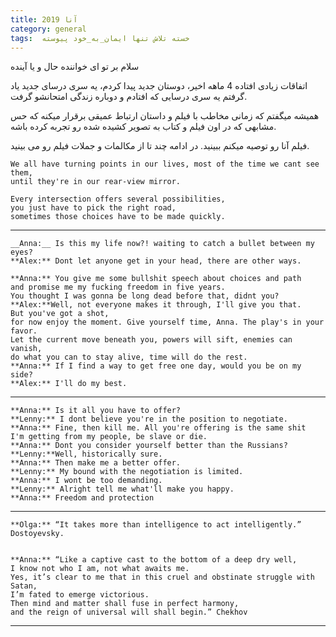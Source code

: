 ```yaml
---
title: آنا 2019
category: general
tags:  خسته تلاش تنها ایمان_به_خود پیوسته
---
```






سلام بر تو ای خواننده حال و یا آینده

اتفاقات زیادی افتاده 4 ماهه اخیر، دوستان جدید پیدا کردم، یه سری درسای جدید یاد گرفتم یه سری درسایی که افتادم و دوباره زندگی امتحانشو گرفت.

  همیشه میگفتم که زمانی مخاطب با فیلم و داستان ارتباط عمیقی برقرار میکنه که  حس مشابهی که در اون فیلم و کتاب به تصویر کشیده شده رو تجربه کرده باشه.

فیلم آنا رو توصیه میکنم ببینید. در ادامه چند تا از مکالمات و جملات فیلم رو می بینید.

    We all have turning points in our lives, most of the time we cant see them,
    until they're in our rear-view mirror.
    
    Every intersection offers several possibilities,
    you just have to pick the right road,  
    sometimes those choices have to be made quickly.

--------------

    __Anna:__ Is this my life now?! waiting to catch a bullet between my eyes?
    **Alex:** Dont let anyone get in your head, there are other ways.

    **Anna:** You give me some bullshit speech about choices and path 
    and promise me my fucking freedom in five years. 
    You thought I was gonna be long dead before that, didnt you?
    **Alex:**Well, not everyone makes it through, I'll give you that. 
    But you've got a shot,
    for now enjoy the moment. Give yourself time, Anna. The play's in your favor.
    Let the current move beneath you, powers will sift, enemies can vanish, 
    do what you can to stay alive, time will do the rest.
    **Anna:** If I find a way to get free one day, would you be on my side?
    **Alex:** I'll do my best.

---------------

    **Anna:** Is it all you have to offer?
    **Lenny:** I dont believe you're in the position to negotiate.
    **Anna:** Fine, then kill me. All you're offering is the same shit 
    I'm getting from my people, be slave or die.
    **Anna:** Dont you consider yourself better than the Russians?
    **Lenny:**Well, historically sure.
    **Anna:** Then make me a better offer.
    **Lenny:** My bound with the negotiation is limited.
    **Anna:** I wont be too demanding.
    **Lenny:** Alright tell me what'll make you happy.
    **Anna:** Freedom and protection

----------------

    **Olga:** “It takes more than intelligence to act intelligently.” Dostoyevsky.


    **Anna:** “Like a captive cast to the bottom of a deep dry well, 
    I know not who I am, not what awaits me. 
    Yes, it’s clear to me that in this cruel and obstinate struggle with Satan,
    I’m fated to emerge victorious.
    Then mind and matter shall fuse in perfect harmony, 
    and the reign of universal will shall begin.” Chekhov

-----------------



